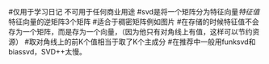 #仅用于学习日记 不可用于任何商业用途
#svd是将一个矩阵分为特征向量*特征值*特征向量的逆矩阵3个矩阵
#适合于稠密矩阵例如图片
#在存储的时候特征值不会存为一个矩阵，而是存为一个向量，（因为他只有对角线上有值，这样可以节约资源）
#取对角线上的前K个值相当于取了K个主成分
#在推荐中一般用funksvd和biassvd，SVD++太慢。
